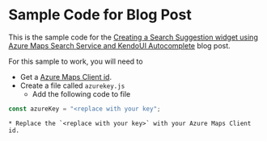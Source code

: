 # Sample Code for Blog Post

This is the sample code for the [Creating a Search Suggestion widget using Azure Maps Search Service and KendoUI Autocomplete](https://www.josephguadagno.net/2021/03/27/creating-a-search-suggestion-widget-using-azur-maps-search-service-and-kendoui-autocomplete.) blog post.

For this sample to work, you will need to 

* Get a [Azure Maps Client id](https://docs.microsoft.com/en-us/azure/azure-maps/quick-demo-map-app#get-the-primary-key-for-your-account).
* Create a file called `azurekey.js`
    * Add the following code to file

```javascript
const azureKey = "<replace with your key";
```

    * Replace the `<replace with your key>` with your Azure Maps Client id.

